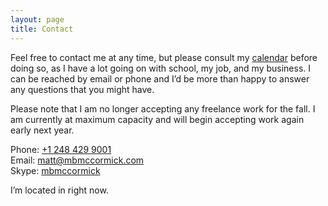 ```yaml
---
layout: page
title: Contact
---
```


Feel free to contact me at any time, but please consult my [calendar](http://mbmccormick.com/calendar) before doing so, as I have a lot going on with school, my job, and my business. I can be reached by email or phone and I’d be more than happy to answer any questions that you might have.

Please note that I am no longer accepting any freelance work for the fall. I am currently at maximum capacity and will begin accepting work again early next year.

Phone: <a href="tel:12484299001">+1 248 429 9001</a>  
Email: <a href="mailto:matt@mbmccormick.com">matt@mbmccormick.com</a>  
Skype: <a href="skype:mbmccormick?call">mbmccormick</a>  

I’m located in <span id="foursquare"></span> right now.

<script type="text/javascript">
    $.get("http://archive.mbmccormick.com/labs/foursquare.php", function(data) {
        $("#foursquare").html(data);
    }
</script>
